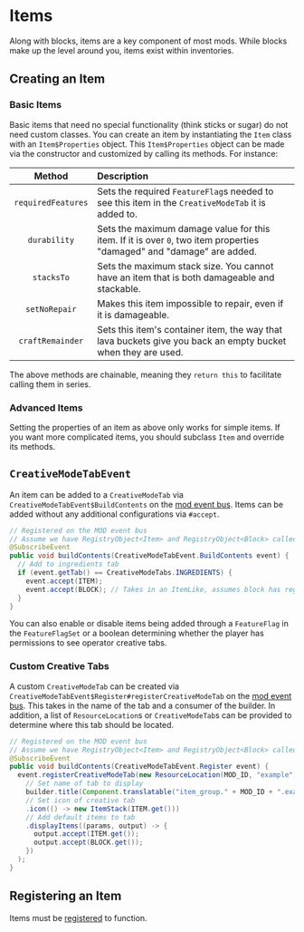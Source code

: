 Items
=====

Along with blocks, items are a key component of most mods. While blocks make up the level around you, items exist within inventories.

Creating an Item
----------------

### Basic Items

Basic items that need no special functionality (think sticks or sugar) do not need custom classes. You can create an item by instantiating the `Item` class with an `Item$Properties` object. This `Item$Properties` object can be made via the constructor and customized by calling its methods. For instance:

|      Method        |                  Description                  |
|:------------------:|:----------------------------------------------|
| `requiredFeatures` | Sets the required `FeatureFlag`s needed to see this item in the `CreativeModeTab` it is added to. |
| `durability`       | Sets the maximum damage value for this item. If it is over `0`, two item properties "damaged" and "damage" are added. |
| `stacksTo`         | Sets the maximum stack size. You cannot have an item that is both damageable and stackable. |
| `setNoRepair`      | Makes this item impossible to repair, even if it is damageable. |
| `craftRemainder`   | Sets this item's container item, the way that lava buckets give you back an empty bucket when they are used. |

The above methods are chainable, meaning they `return this` to facilitate calling them in series.

### Advanced Items

Setting the properties of an item as above only works for simple items. If you want more complicated items, you should subclass `Item` and override its methods.

## `CreativeModeTabEvent`

An item can be added to a `CreativeModeTab` via `CreativeModeTabEvent$BuildContents` on the [mod event bus][modbus]. Items can be added without any additional configurations via `#accept`.

```java
// Registered on the MOD event bus
// Assume we have RegistryObject<Item> and RegistryObject<Block> called ITEM and BLOCK
@SubscribeEvent
public void buildContents(CreativeModeTabEvent.BuildContents event) {
  // Add to ingredients tab
  if (event.getTab() == CreativeModeTabs.INGREDIENTS) {
    event.accept(ITEM);
    event.accept(BLOCK); // Takes in an ItemLike, assumes block has registered item
  }
}
```

You can also enable or disable items being added through a `FeatureFlag` in the `FeatureFlagSet` or a boolean determining whether the player has permissions to see operator creative tabs.

### Custom Creative Tabs

A custom `CreativeModeTab` can be created via `CreativeModeTabEvent$Register#registerCreativeModeTab` on the [mod event bus][modbus]. This takes in the name of the tab and a consumer of the builder. In addition, a list of `ResourceLocation`s or `CreativeModeTab`s can be provided to determine where this tab should be located.

```java
// Registered on the MOD event bus
// Assume we have RegistryObject<Item> and RegistryObject<Block> called ITEM and BLOCK
@SubscribeEvent
public void buildContents(CreativeModeTabEvent.Register event) {
  event.registerCreativeModeTab(new ResourceLocation(MOD_ID, "example"), builder ->
    // Set name of tab to display
    builder.title(Component.translatable("item_group." + MOD_ID + ".example"))
    // Set icon of creative tab
    .icon(() -> new ItemStack(ITEM.get()))
    // Add default items to tab
    .displayItems((params, output) -> {
      output.accept(ITEM.get());
      output.accept(BLOCK.get());
    })
  );
}
```

Registering an Item
-------------------

Items must be [registered][registering] to function.

[modbus]: ../concepts/events.md#mod-event-bus
[registering]: ../concepts/registries.md#methods-for-registering
